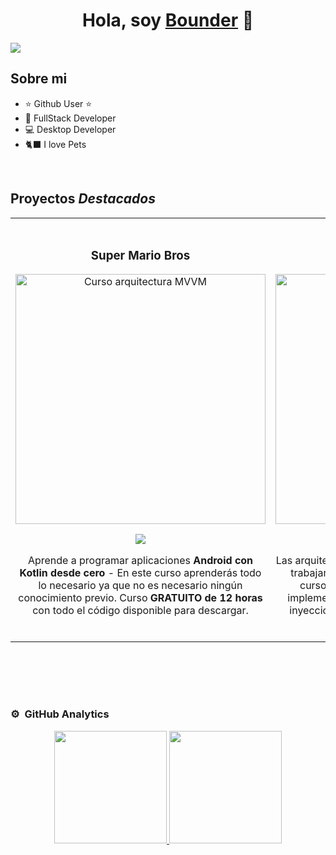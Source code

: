 <div align="center">
<h1 align="center">Hola, soy <a href="https://Bounder0.netlify.app">Bounder</a> 👋</h1>
</div>
<img src="https://i.imgur.com/3vP5ZpJ.png">


## Sobre mi

- ⭐ Github User ⭐
- 📱 FullStack Developer
- 💻 Desktop Developer
- 🐈‍⬛ I love Pets 
<br>

## Proyectos *Destacados*
<table>
<tr>
<td width="50%">
<h3 align="center">Super Mario Bros</h3>
<div align="center">
<a href="https://github.com/Reguineo0/Super-mario-bros" target="_blank"><img src="https://i.imgur.com/9fp7wBZ.jpeg" width="400" alt="Curso arquitectura MVVM"></a>
<p>
<a href="https://github.com/Reguineo0/Super-mario-bros" target="_blank">
<img src="https://img.shields.io/badge/CÓDIGO-ff9?style=for-the-badge&logo=github&logoColor=black">
</a>
</p>
<p>Aprende a programar aplicaciones <strong>Android con Kotlin desde cero</strong> - En este curso aprenderás todo lo necesario ya que no es necesario ningún conocimiento previo. Curso <strong>GRATUITO de 12 horas</strong> con todo el código disponible para descargar.</p>
</div>
                                                                                      
</td>

<td width="50%">
               <br>
<h3 align="center">Arquitectura MVVM</h3>
<div align="center">                                       
<a href="https://github.com/Reguineo/Reproductor-De-Musica" target="_blank"><img src="https://i.imgur.com/8jBtCE0.png" width="400" alt="Curso arquitectura MVVM"></a>
<br>
<p>
<a href="https://github.com/ArisGuimera/SimpleAndroidMVVM" target="_blank">
<img src="https://img.shields.io/badge/C%C3%93DIGO-80ffaa?style=for-the-badge&logo=github&logoColor=black">
</a>
</p>
</p>Las arquitecturas son <strong>IMPRESCINDIBLES</strong> para poder trabajar como desarrollador/a Android. En este curso, divido por ramas irás aprendiendo a implementar una arquitectura real y robusta con inyección de dependencias, clean architecture, testing y mucho más.</p>
</div>                                                             
</table>                                                                                 
</div>
<br>

<table>
<tr>


                                                                                      
</td>  
</table>                                                                                 
</div>
<br>

### ⚙️ &nbsp;GitHub Analytics

<p align="center">
<a href="https://github.com/ArisGuimera">
  <img height="180em" src="https://github-readme-stats-eight-theta.vercel.app/api?username=Reguineo0&show_icons=true&theme=algolia&include_all_commits=true&count_private=true"/>
  <img height="180em" src="https://github-readme-stats-eight-theta.vercel.app/api/top-langs/?username=Reguineo0&layout=compact&langs_count=8&theme=algolia"/>
</a>
</p>
